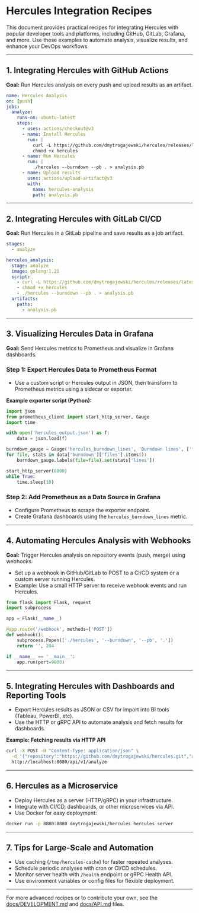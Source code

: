 # Hercules Integration Recipes

This document provides practical recipes for integrating Hercules with popular developer tools and platforms, including GitHub, GitLab, Grafana, and more. Use these examples to automate analysis, visualize results, and enhance your DevOps workflows.

---

## 1. Integrating Hercules with GitHub Actions

**Goal:** Run Hercules analysis on every push and upload results as an artifact.

```yaml
name: Hercules Analysis
on: [push]
jobs:
  analyze:
    runs-on: ubuntu-latest
    steps:
      - uses: actions/checkout@v3
      - name: Install Hercules
        run: |
          curl -L https://github.com/dmytrogajewski/hercules/releases/latest/download/hercules-linux-amd64 -o hercules
          chmod +x hercules
      - name: Run Hercules
        run: |
          ./hercules --burndown --pb . > analysis.pb
      - name: Upload results
        uses: actions/upload-artifact@v3
        with:
          name: hercules-analysis
          path: analysis.pb
```

---

## 2. Integrating Hercules with GitLab CI/CD

**Goal:** Run Hercules in a GitLab pipeline and save results as a job artifact.

```yaml
stages:
  - analyze

hercules_analysis:
  stage: analyze
  image: golang:1.21
  script:
    - curl -L https://github.com/dmytrogajewski/hercules/releases/latest/download/hercules-linux-amd64 -o hercules
    - chmod +x hercules
    - ./hercules --burndown --pb . > analysis.pb
  artifacts:
    paths:
      - analysis.pb
```

---

## 3. Visualizing Hercules Data in Grafana

**Goal:** Send Hercules metrics to Prometheus and visualize in Grafana dashboards.

### Step 1: Export Hercules Data to Prometheus Format
- Use a custom script or Hercules output in JSON, then transform to Prometheus metrics using a sidecar or exporter.

**Example exporter script (Python):**
```python
import json
from prometheus_client import start_http_server, Gauge
import time

with open('hercules_output.json') as f:
    data = json.load(f)

burndown_gauge = Gauge('hercules_burndown_lines', 'Burndown lines', ['file'])
for file, stats in data['burndown']['files'].items():
    burndown_gauge.labels(file=file).set(stats['lines'])

start_http_server(8000)
while True:
    time.sleep(10)
```

### Step 2: Add Prometheus as a Data Source in Grafana
- Configure Prometheus to scrape the exporter endpoint.
- Create Grafana dashboards using the `hercules_burndown_lines` metric.

---

## 4. Automating Hercules Analysis with Webhooks

**Goal:** Trigger Hercules analysis on repository events (push, merge) using webhooks.

- Set up a webhook in GitHub/GitLab to POST to a CI/CD system or a custom server running Hercules.
- Example: Use a small HTTP server to receive webhook events and run Hercules.

```python
from flask import Flask, request
import subprocess

app = Flask(__name__)

@app.route('/webhook', methods=['POST'])
def webhook():
    subprocess.Popen(['./hercules', '--burndown', '--pb', '.'])
    return '', 204

if __name__ == '__main__':
    app.run(port=9000)
```

---

## 5. Integrating Hercules with Dashboards and Reporting Tools

- Export Hercules results as JSON or CSV for import into BI tools (Tableau, PowerBI, etc).
- Use the HTTP or gRPC API to automate analysis and fetch results for dashboards.

**Example: Fetching results via HTTP API**
```bash
curl -X POST -H "Content-Type: application/json" \
  -d '{"repository":"https://github.com/dmytrogajewski/hercules.git","analyses":["burndown"]}' \
  http://localhost:8080/api/v1/analyze
```

---

## 6. Hercules as a Microservice

- Deploy Hercules as a server (HTTP/gRPC) in your infrastructure.
- Integrate with CI/CD, dashboards, or other microservices via API.
- Use Docker for easy deployment:

```bash
docker run -p 8080:8080 dmytrogajewski/hercules hercules server
```

---

## 7. Tips for Large-Scale and Automation

- Use caching (`/tmp/hercules-cache`) for faster repeated analyses.
- Schedule periodic analyses with cron or CI/CD schedules.
- Monitor server health with `/health` endpoint or gRPC Health API.
- Use environment variables or config files for flexible deployment.

---

For more advanced recipes or to contribute your own, see the [docs/DEVELOPMENT.md](DEVELOPMENT.md) and [docs/API.md](API.md) files. 